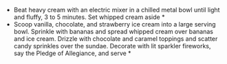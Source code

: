 * Beat heavy cream with an electric mixer in a chilled metal bowl until light and fluffy, 3 to 5 minutes. Set whipped cream aside *
* Scoop vanilla, chocolate, and strawberry ice cream into a large serving bowl. Sprinkle with bananas and spread whipped cream over bananas and ice cream. Drizzle with chocolate and caramel toppings and scatter candy sprinkles over the sundae. Decorate with lit sparkler fireworks, say the Pledge of Allegiance, and serve *